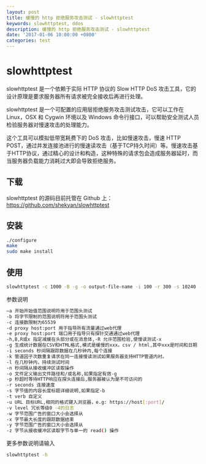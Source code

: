 ```yaml
---
layout: post
title: 缓慢的 http 拒绝服务攻击测试 - slowhttptest
keywords: slowhttptest, ddos
description: 缓慢的 http 拒绝服务攻击测试 - slowhttptest
date: '2017-01-06 10:00:00 +0800'
categories: test
---
```


# slowhttptest

slowhttptest 是一个依赖于实际 HTTP 协议的 Slow HTTP DoS 攻击工具，它的设计原理是要求服务器所有请求被完全接收后再进行处理。

slowhttptest 是一个可配置的应用层拒绝服务攻击测试攻击，它可以工作在 Linux，OSX 和 Cygwin 环境以及 Windows 命令行接口，可以帮助安全测试人员检验服务器对慢速攻击的处理能力。

这个工具可以模拟低带宽耗费下的 DoS 攻击，比如慢速攻击，慢速 HTTP POST，通过并发连接池进行的慢速读攻击（基于TCP持久时间）等。慢速攻击基于HTTP协议，通过精心的设计和构造，这种特殊的请求包会造成服务器延时，而当服务器负载能力消耗过大即会导致拒绝服务。

## 下载

slowhttptest 的源码目前托管在 Github 上： <https://github.com/shekyan/slowhttptest>

## 安装

```bash
./configure
make
sudo make install
```

## 使用

```bash
slowhttptest -c 1000 -B -g -o output-file-name -i 100 -r 300 -s 10240 -u http://www.example.com/url/page.html -x 20
```

参数说明

```bash
—a 开始开始值范围说明符用于范围头测试
-b 将字节限制的范围说明符用于范围头测试
-c 连接数限制为65539
-d proxy host:port 用于指导所有流量通过web代理
-e proxy host:port 端口用于指导只有探针交通通过web代理
-h,B,R或x 指定减缓在头部分或在消息体,-R 允许范围检验,使慢读测试-x
-g 生成统计数据在CSV和HTML格式,模式是缓慢的xxx。csv / html,其中xxx是时间和日期
-i seconds 秒间隔跟踪数据在几秒钟内,每个连接
-k 管道因子次数重复请求在同一连接慢读测试如果服务器支持HTTP管道内衬。
-l 在几秒钟内，持续测试时间
-n 秒间隔从接收缓冲区读取操作
-o 文件定义输出文件路径和/或名称,如果指定有效-g
-p 秒超时等待HTTP响应在探头连接后,服务器被认为是不可访问的
-r seconds 连接速度
-s 字节值的内容长度标题详细说明,如果指定-b
-t verb 自定义
-u URL 目标URL,相同的格式键入浏览器，e.g: https://host[:port]/
-v level 冗长等级0 -4的日志
-w 字节范围广告的窗口大小会选择从
-x 字节最大长度的跟踪数据结束
-y 字节范围广告的窗口大小会选择从
-z 字节从接收缓冲区读取字节与单一的 read() 操作
```

更多参数说明请输入

```bash
slowhttptest -h
```
